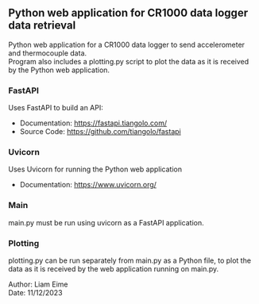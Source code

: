 ## Python web application for CR1000 data logger data retrieval
Python web application for a CR1000 data logger to send accelerometer and thermocouple data.\
Program also includes a plotting.py script to plot the data as it is received by the Python web application.

### FastAPI
Uses FastAPI to build an API:
* Documentation: https://fastapi.tiangolo.com/
* Source Code: https://github.com/tiangolo/fastapi

### Uvicorn
Uses Uvicorn for running the Python web application
* Documentation: https://www.uvicorn.org/

### Main
main.py must be run using uvicorn as a FastAPI application.

### Plotting
plotting.py can be run separately from main.py as a Python file, to plot the data as it is received by the web application running on main.py.

Author: Liam Eime\
Date: 11/12/2023
